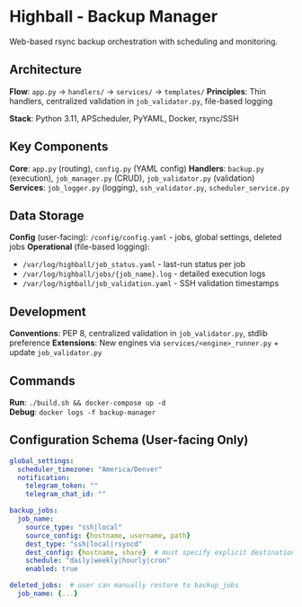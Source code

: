 # Highball - Backup Manager

Web-based rsync backup orchestration with scheduling and monitoring.

## Architecture

**Flow**: `app.py` → `handlers/` → `services/` → `templates/`
**Principles**: Thin handlers, centralized validation in `job_validator.py`, file-based logging

**Stack**: Python 3.11, APScheduler, PyYAML, Docker, rsync/SSH

## Key Components

**Core**: `app.py` (routing), `config.py` (YAML config)
**Handlers**: `backup.py` (execution), `job_manager.py` (CRUD), `job_validator.py` (validation)  
**Services**: `job_logger.py` (logging), `ssh_validator.py`, `scheduler_service.py`

## Data Storage

**Config** (user-facing): `/config/config.yaml` - jobs, global settings, deleted jobs
**Operational** (file-based logging):
- `/var/log/highball/job_status.yaml` - last-run status per job  
- `/var/log/highball/jobs/{job_name}.log` - detailed execution logs
- `/var/log/highball/job_validation.yaml` - SSH validation timestamps

## Development

**Conventions**: PEP 8, centralized validation in `job_validator.py`, stdlib preference
**Extensions**: New engines via `services/<engine>_runner.py` + update `job_validator.py`

## Commands

**Run**: `./build.sh && docker-compose up -d`  
**Debug**: `docker logs -f backup-manager`

## Configuration Schema (User-facing Only)

```yaml
global_settings:
  scheduler_timezone: "America/Denver"
  notification:
    telegram_token: ""
    telegram_chat_id: ""

backup_jobs:
  job_name:
    source_type: "ssh|local"
    source_config: {hostname, username, path}
    dest_type: "ssh|local|rsyncd" 
    dest_config: {hostname, share}  # must specify explicit destinations
    schedule: "daily|weekly|hourly|cron"
    enabled: true

deleted_jobs:  # user can manually restore to backup_jobs
  job_name: {...}
```

